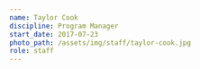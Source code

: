 ```yaml
---
name: Taylor Cook
discipline: Program Manager
start_date: 2017-07-23
photo_path: /assets/img/staff/taylor-cook.jpg
role: staff
---
```

